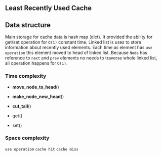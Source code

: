 ## Least Recently Used Cache

## Data structure

Main storage for cache data is hash map (dict). It provided the ability for get/set operation for `O(1)` constant time.
Linked list is uses to store information about recently used elements. Each time as element has `use operation` this
element moved to head of linked list. Because `Node` has reference to `next` and `prev` elements no needs to traverse whole
linked list, all operation happens for `O(1)`.

### Time complexity

- __move_node_to_head__()
- __make_node_new_head__()
- __cut_tail__()

- get()
- set()


### Space complexity

`use operation`
`cache hit`
`cache miss`